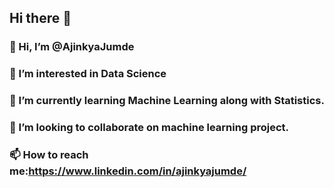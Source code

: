 ## Hi there 👋
### 👋 Hi, I’m @AjinkyaJumde
### 👀 I’m interested in Data Science
### 🌱 I’m currently learning Machine Learning along with Statistics.
### 💞️ I’m looking to collaborate on machine learning project.
### 📫 How to reach me:https://www.linkedin.com/in/ajinkyajumde/

<!--
**ajinkyajumde/ajinkyajumde** is a ✨ _special_ ✨ repository because its `README.md` (this file) appears on your GitHub profile.

Here are some ideas to get you started:
👋 Hi, I’m @AjinkyaJumde
👀 I’m interested in Data Science
🌱 I’m currently learning Machine Learning along with Statistics.
💞️ I’m looking to collaborate on machine learning project.
📫 How to reach me:https://www.linkedin.com/in/ajinkyajumde/

